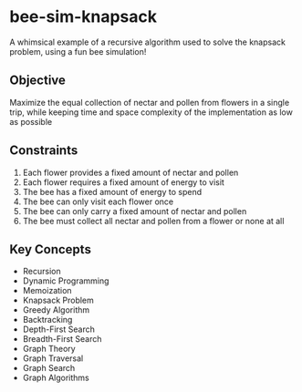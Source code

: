 # bee-sim-knapsack

A whimsical example of a recursive algorithm used to solve the knapsack problem, using a fun bee simulation!

## Objective
Maximize the equal collection of nectar and pollen from flowers in a single trip, while keeping time and space complexity of the implementation as low as possible

## Constraints
1. Each flower provides a fixed amount of nectar and pollen
2. Each flower requires a fixed amount of energy to visit
3. The bee has a fixed amount of energy to spend
4. The bee can only visit each flower once
5. The bee can only carry a fixed amount of nectar and pollen
6. The bee must collect all nectar and pollen from a flower or none at all

## Key Concepts
- Recursion
- Dynamic Programming
- Memoization
- Knapsack Problem
- Greedy Algorithm
- Backtracking
- Depth-First Search
- Breadth-First Search
- Graph Theory
- Graph Traversal
- Graph Search
- Graph Algorithms